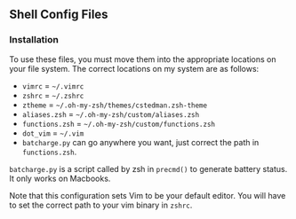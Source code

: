 Shell Config Files
------------------

### Installation
To use these files, you must move them into the appropriate locations on your file system. The correct locations on my system are as follows:

* `vimrc` = `~/.vimrc`
* `zshrc` = `~/.zshrc`
* `ztheme` = `~/.oh-my-zsh/themes/cstedman.zsh-theme`
* `aliases.zsh` = `~/.oh-my-zsh/custom/aliases.zsh`
* `functions.zsh` = `~/.oh-my-zsh/custom/functions.zsh`
* `dot_vim` = `~/.vim`
* `batcharge.py` can go anywhere you want, just correct the path in `functions.zsh`.

`batcharge.py` is a script called by zsh in `precmd()` to generate battery status. It only works on Macbooks.

Note that this configuration sets Vim to be your default editor. You will have to set the correct path to your vim binary in `zshrc`.
